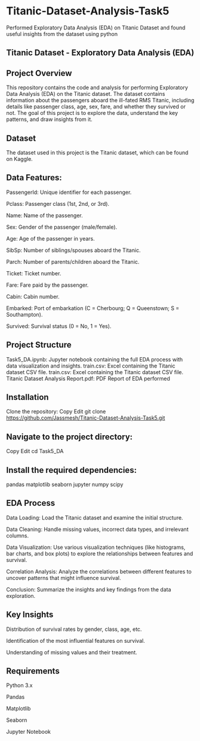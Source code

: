 # Titanic-Dataset-Analysis-Task5
Performed  Exploratory Data Analysis (EDA) on Titanic Dataset and found useful insights from the dataset using python

## Titanic Dataset - Exploratory Data Analysis (EDA)
## Project Overview
This repository contains the code and analysis for performing Exploratory Data Analysis (EDA) on the Titanic dataset. The dataset contains information about the passengers aboard the ill-fated RMS Titanic, including details like passenger class, age, sex, fare, and whether they survived or not. The goal of this project is to explore the data, understand the key patterns, and draw insights from it.

## Dataset
The dataset used in this project is the Titanic dataset, which can be found on Kaggle.

## Data Features:
PassengerId: Unique identifier for each passenger.

Pclass: Passenger class (1st, 2nd, or 3rd).

Name: Name of the passenger.

Sex: Gender of the passenger (male/female).

Age: Age of the passenger in years.

SibSp: Number of siblings/spouses aboard the Titanic.

Parch: Number of parents/children aboard the Titanic.

Ticket: Ticket number.

Fare: Fare paid by the passenger.

Cabin: Cabin number.

Embarked: Port of embarkation (C = Cherbourg; Q = Queenstown; S = Southampton).

Survived: Survival status (0 = No, 1 = Yes).

## Project Structure

Task5_DA.ipynb: Jupyter notebook containing the full EDA process with data visualization and insights.
train.csv: Excel containing the Titanic dataset CSV file.
train.csv: Excel containing the Titanic dataset CSV file.
Titanic Dataset Analysis Report.pdf: PDF Report of EDA performed

## Installation
Clone the repository:
Copy
Edit
git clone https://github.com/Jassmesh/Titanic-Dataset-Analysis-Task5.git

## Navigate to the project directory:
Copy
Edit
cd Task5_DA

## Install the required dependencies:
pandas
matplotlib
seaborn
jupyter
numpy
scipy

## EDA Process
Data Loading: Load the Titanic dataset and examine the initial structure.

Data Cleaning: Handle missing values, incorrect data types, and irrelevant columns.

Data Visualization: Use various visualization techniques (like histograms, bar charts, and box plots) to explore the relationships between features and survival.

Correlation Analysis: Analyze the correlations between different features to uncover patterns that might influence survival.

Conclusion: Summarize the insights and key findings from the data exploration.

## Key Insights
Distribution of survival rates by gender, class, age, etc.

Identification of the most influential features on survival.

Understanding of missing values and their treatment.

## Requirements
Python 3.x

Pandas

Matplotlib

Seaborn

Jupyter Notebook

